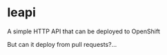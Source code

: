 # leapi
A simple HTTP API that can be deployed to OpenShift

But can it deploy from pull requests?...
